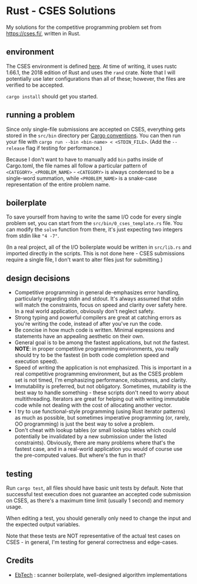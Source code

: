 # Rust - CSES Solutions

My solutions for the competitive programming problem set from https://cses.fi/, written in Rust.

## environment

The CSES environment is defined [here](https://cses.fi/howto/). At time of writing, it uses rustc 1.66.1, the 2018 edition of Rust and uses the `rand` crate. Note that I will potentially use later configurations than all of these; however, the files are verified to be accepted.

`cargo install` should get you started.

## running a problem 

Since only single-file submissions are accepted on CSES, everything gets stored in the `src/bin` directory per [Cargo conventions](https://doc.rust-lang.org/cargo/reference/cargo-targets.html?highlight=src%2Fbin#binaries). You can then run your file with `cargo run --bin <bin-name> < <STDIN_FILE>`. (Add the `--release` flag if testing for performance.)

Because I don't want to have to manually add `bin` paths inside of Cargo.toml, the file names all follow a particular pattern of `<CATEGORY>_<PROBLEM_NAME>` - `<CATEGORY>` is always condensed to be a single-word summation, while `<PROBLEM_NAME>` is a snake-case representation of the entire problem name.

## boilerplate

To save yourself from having to write the same I/O code for every single problem set, you can start from the `src/bin/0_cses_template.rs` file. You can modify the `solve` function from there, it's just expecting two integers from stdin like `"4 -7"`.

(In a real project, all of the I/O boilerplate would be written in `src/lib.rs` and imported directly in the scripts. This is not done here - CSES submissions require a single file, I don't want to alter files just for submitting.)

## design decisions

- Competitive programming in general de-emphasizes error handling, particularly regarding stdin and stdout. It's always assumed that stdin will match the constraints, focus on speed and clarity over safety here. In a real world application, obviously don't neglect safety.
- Strong typing and powerful compilers are great at catching errors as you're writing the code, instead of after you've run the code.
- Be concise in how much code is written. Minimal expressions and statements have an appealing aesthetic on their own.
- General goal is to be among the fastest applications, but not _the_ fastest. **NOTE**: in proper competitive programming environments, you really should try to be the fastest (in both code completion speed and execution speed).
- Speed of _writing_ the application is not emphasized. This is important in a real competitive programming environment, but as the CSES problem set is not timed, I'm emphasizing performance, robustness, and clarity.
- Immutability is preferred, but not obligatory. Sometimes, mutability is the best way to handle something - these scripts don't need to worry about multithreading. Iterators are great for helping out with writing immutable code while not dealing with the cost of allocating another vector.
- I try to use functional-style programming (using Rust iterator patterns) as much as possible, but sometimes imperative programming (or, rarely, OO programming) is just the best way to solve a problem.
- Don't cheat with lookup tables (or small lookup tables which could potentially be invalidated by a new submission under the listed constraints). Obviously, there are many problems where that's the fastest case, and in a real-world application you would of course use the pre-computed values. But where's the fun in that?

## testing

Run `cargo test`, all files should have basic unit tests by default. Note that successful test execution does not guarantee an accepted code submission on CSES, as there's a maximum time limit (usually 1 second) and memory usage.

When editing a test, you should generally only need to change the input and the expected output variables.

Note that these tests are NOT representative of the actual test cases on CSES - in general, I'm testing for general correctness and edge-cases.

## Credits

- [EbTech](https://github.com/EbTech/rust-algorithms/commit/6198cf16f667859ca60babb4b2264b9b9d039ade) : scanner boilerplate, well-designed algorithm implementations
